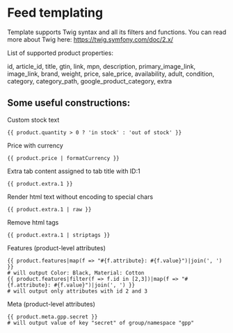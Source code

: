 # Feed templating

Template supports Twig syntax and all its filters and functions. You can read more about Twig here: https://twig.symfony.com/doc/2.x/

List of supported product properties:

id, article_id, title, gtin, link, mpn, description, primary_image_link, image_link, brand, weight, price, sale_price, availability, adult, condition, category, category_path, google_product_category, extra

## Some useful constructions:

Custom stock text
````
{{ product.quantity > 0 ? 'in stock' : 'out of stock' }}
````

Price with currency
````
{{ product.price | formatCurrency }}
````

Extra tab content assigned to tab title with ID:1
````
{{ product.extra.1 }}
````

Render html text without encoding to special chars
````
{{ product.extra.1 | raw }}
````

Remove html tags
````
{{ product.extra.1 | striptags }}
````

Features (product-level attributes)
```
{{ product.features|map(f => "#{f.attribute}: #{f.value}")|join(', ') }}
# will output Color: Black, Material: Cotton
{{ product.features|filter(f => f.id in [2,3])|map(f => "#{f.attribute}: #{f.value}")|join(', ') }}
# will output only attributes with id 2 and 3
```

Meta (product-level attributes)
```
{{ product.meta.gpp.secret }}
# will output value of key "secret" of group/namespace "gpp"
```

